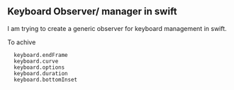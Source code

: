 ## Keyboard Observer/ manager in swift

I am trying to create a generic observer for keyboard management in swift.

To achive
```
  keyboard.endFrame
  keyboard.curve
  keyboard.options
  keyboard.duration
  keyboard.bottomInset
```
